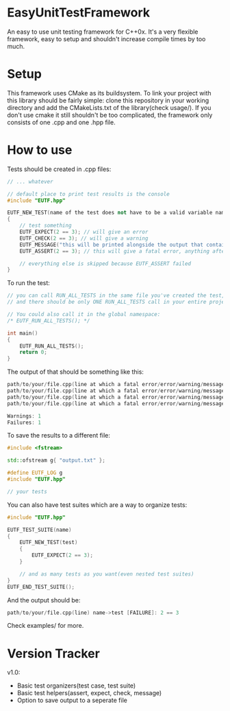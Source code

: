# EasyUnitTestFramework
An easy to use unit testing framework for C++0x.
It's a very flexible framework, easy to setup and shouldn't increase compile times by too much.
# Setup
This framework uses CMake as its buildsystem. To link your project with this library should be fairly simple: clone this repository in your working directory and add the CMakeLists.txt of the library(check usage/).
If you don't use cmake it still shouldn't be too complicated, the framework only consists of one .cpp and one .hpp file.
# How to use
Tests should be created in .cpp files:
```c++
// ... whatever

// default place to print test results is the console
#include "EUTF.hpp"

EUTF_NEW_TEST(name of the test does not have to be a valid variable name)
{
	// test something
	EUTF_EXPECT(2 == 3); // will give an error
	EUTF_CHECK(2 == 3); // will give a warning
	EUTF_MESSAGE("this will be printed alongside the output that contains the results of the tests");
	EUTF_ASSERT(2 == 3); // this will give a fatal error, anything after ASSERT that fails won't get executed, it will exit from the test

	// everything else is skipped because EUTF_ASSERT failed
}

```
To run the test:
```c++
// you can call RUN_ALL_TESTS in the same file you've created the test, however I strongly recommend you call it in your main.cpp(or however it's called) file since you may have tests across multiple .cpp files 
// and there should be only ONE RUN_ALL_TESTS call in your entire project

// You could also call it in the global namespace:
/* EUTF_RUN_ALL_TESTS(); */

int main()
{
	EUTF_RUN_ALL_TESTS();
	return 0;
}
```
The output of that should be something like this:
```c++
path/to/your/file.cpp(line at which a fatal error/error/warning/message occured) name of the test does not have to be a valid variable name [FAILURE]: 2 == 3
path/to/your/file.cpp(line at which a fatal error/error/warning/message occured) name of the test does not have to be a valid variable name [WARNING]: 2 == 3
path/to/your/file.cpp(line at which a fatal error/error/warning/message occured) name of the test does not have to be a valid variable name [MESSAGE]: this will be printed alongside the output that contains the results of the tests
path/to/your/file.cpp(line at which a fatal error/error/warning/message occured) name of the test does not have to be a valid variable name [FATAL]: 2 == 3

Warnings: 1
Failures: 1
```
To save the results to a different file:
```c++
#include <fstream>

std::ofstream g{ "output.txt" };

#define EUTF_LOG g
#include "EUTF.hpp"

// your tests

```
You can also have test suites which are a way to organize tests:
```c++
#include "EUTF.hpp"

EUTF_TEST_SUITE(name)
{
	EUTF_NEW_TEST(test)
	{
		EUTF_EXPECT(2 == 3);
	}

	// and as many tests as you want(even nested test suites)
}
EUTF_END_TEST_SUITE();

```
And the output should be:
```c++
path/to/your/file.cpp(line) name->test [FAILURE]: 2 == 3
```
Check examples/ for more.
# Version Tracker
v1.0: 
* Basic test organizers(test case, test suite)
* Basic test helpers(assert, expect, check, message)
* Option to save output to a seperate file
 
